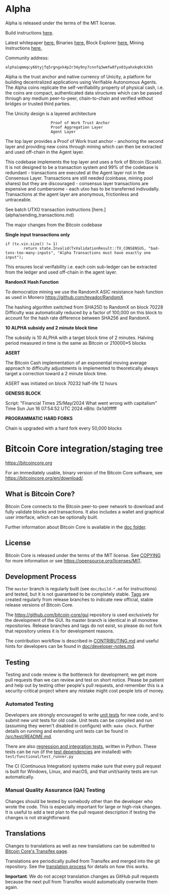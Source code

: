 
Alpha
=====================================
Alpha is released under the terms of the MIT license.

Build instructions [here](alpha/build-alpha.md).


Latest whitepaper [here.](https://unicitynetwork.github.io/whitepaper/)
Binaries [here.](https://github.com/unicitynetwork/alpha/releases) Block Explorer [here.](https://www.unicity.network) Mining Instructions [here.](https://https://github.com/unicitynetwork/alpha-miner)

Community address: 

```
alpha1qmmqcy66tyjfq5rgngxk4p2r34y9ny7cnnfq3wmfw8fyx03yahxkq0ck3kh
```


Alpha is the trust anchor and native currency of Unicity, a platform for building decentralized applications using Verifiable Autonomous Agents. The Alpha coins replicate the self-verifiability property of physical cash, i.e. the coins are compact, authenticated data structures which can be passed through any medium peer-to-peer, chain-to-chain and verified without bridges or trusted third parties. 


The Unicity design is a layered architecture 
			
						Proof of Work Trust Anchor
						Proof Aggregation Layer
						Agent Layer


The top layer provides a Proof of Work trust anchor - anchoring the second layer and providing new coins through mining which can then be extracted and used off-chain in the Agent layer.

This codebase implements the top layer and uses a fork of Bitcoin (Scash). It is not designed to be a transaction system and 99% of the codebase is redundant - transactions are executed at the Agent layer not in the Consensus Layer. Transactions are still needed (coinbase, mining pool shares) but they are discouraged - consensus layer transactions are expensive and cumbersome - each utxo has to be transferred indivudally. Transactions at the agent layer are anonymous, frictionless and untraceable.

See batch UTXO transaction instructions [here.] (alpha/sending_transactions.md)

The major changes from the Bitcoin codebase

**Single input transactions only**

    if (tx.vin.size() != 1)
            return state.Invalid(TxValidationResult::TX_CONSENSUS, "bad-txns-too-many-inputs", "Alpha Transactions must have exactly one input");

This ensures local verifability i.e. each coin sub-ledger can be extracted from the ledger and used off-chain in the agent layer.



**RandomX Hash Function**

To democratize mining we use the RandomX ASIC resistance hash function as used in Monero https://github.com/tevador/RandomX 

The hashing algorithm switched from SHA25D to RandomX on block 70228
Difficulty was automatically reduced by a factor of 100,000 on this block to account for the hash rate difference between SHA256 and RandomX.


**10 ALPHA subsidy and 2 minute block time**

The subsidy is 10 ALPHA with a target block time of 2 minutes. Halving period measured in time is the same as Bitcoin or 210000*5 blocks

**ASERT**

The Bitcoin Cash implementation of an exponential moving average approach to difficulty adjustments is implemented to theoretically always target a correction toward a 2 minute block time. 

ASERT was initiated on block 70232
half-life 12 hours


**GENESIS BLOCK**

Script: "Financial Times 25/May/2024 What went wrong with capitalism"
Time Sun Jun 16 07:54:52 UTC 2024
nBits: 0x1d0fffff

**PROGRAMMATIC HARD FORKS**

Chain is upgraded with a hard fork every 50,000 blocks




Bitcoin Core integration/staging tree
=====================================

https://bitcoincore.org

For an immediately usable, binary version of the Bitcoin Core software, see
https://bitcoincore.org/en/download/.

What is Bitcoin Core?
---------------------

Bitcoin Core connects to the Bitcoin peer-to-peer network to download and fully
validate blocks and transactions. It also includes a wallet and graphical user
interface, which can be optionally built.

Further information about Bitcoin Core is available in the [doc folder](/doc).

License
-------

Bitcoin Core is released under the terms of the MIT license. See [COPYING](COPYING) for more
information or see https://opensource.org/licenses/MIT.

Development Process
-------------------

The `master` branch is regularly built (see `doc/build-*.md` for instructions) and tested, but it is not guaranteed to be
completely stable. [Tags](https://github.com/bitcoin/bitcoin/tags) are created
regularly from release branches to indicate new official, stable release versions of Bitcoin Core.

The https://github.com/bitcoin-core/gui repository is used exclusively for the
development of the GUI. Its master branch is identical in all monotree
repositories. Release branches and tags do not exist, so please do not fork
that repository unless it is for development reasons.

The contribution workflow is described in [CONTRIBUTING.md](CONTRIBUTING.md)
and useful hints for developers can be found in [doc/developer-notes.md](doc/developer-notes.md).

Testing
-------

Testing and code review is the bottleneck for development; we get more pull
requests than we can review and test on short notice. Please be patient and help out by testing
other people's pull requests, and remember this is a security-critical project where any mistake might cost people
lots of money.

### Automated Testing

Developers are strongly encouraged to write [unit tests](src/test/README.md) for new code, and to
submit new unit tests for old code. Unit tests can be compiled and run
(assuming they weren't disabled in configure) with: `make check`. Further details on running
and extending unit tests can be found in [/src/test/README.md](/src/test/README.md).

There are also [regression and integration tests](/test), written
in Python.
These tests can be run (if the [test dependencies](/test) are installed) with: `test/functional/test_runner.py`

The CI (Continuous Integration) systems make sure that every pull request is built for Windows, Linux, and macOS,
and that unit/sanity tests are run automatically.

### Manual Quality Assurance (QA) Testing

Changes should be tested by somebody other than the developer who wrote the
code. This is especially important for large or high-risk changes. It is useful
to add a test plan to the pull request description if testing the changes is
not straightforward.

Translations
------------

Changes to translations as well as new translations can be submitted to
[Bitcoin Core's Transifex page](https://www.transifex.com/bitcoin/bitcoin/).

Translations are periodically pulled from Transifex and merged into the git repository. See the
[translation process](doc/translation_process.md) for details on how this works.

**Important**: We do not accept translation changes as GitHub pull requests because the next
pull from Transifex would automatically overwrite them again.
